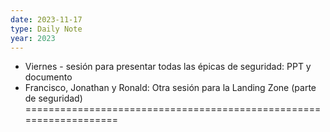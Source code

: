 ```yaml
---
date: 2023-11-17
type: Daily Note
year: 2023
---
```


- Viernes - sesión para presentar todas las épicas de seguridad: PPT y documento
- Francisco, Jonathan y Ronald: Otra sesión para la Landing Zone (parte de seguridad)
===================================================================


